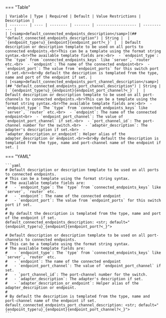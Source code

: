 <!--
  ~ Copyright (c) 2024 Arista Networks, Inc.
  ~ Use of this source code is governed by the Apache License 2.0
  ~ that can be found in the LICENSE file.
  -->
=== "Table"

    | Variable | Type | Required | Default | Value Restrictions | Description |
    | -------- | ---- | -------- | ------- | ------------------ | ----------- |
    | [<samp>default_connected_endpoints_description</samp>](## "default_connected_endpoints_description") | String |  | `{endpoint_type!u}_{endpoint}{endpoint_port?<_}` |  | Default description or description template to be used on all ports to connected endpoints.<br>This can be a template using the format string syntax.<br>The available template fields are:<br>  - `endpoint_type`: The `type` from `connected_endpoints_keys` like `server`, `router` etc.<br>  - `endpoint`: The name of the connected endpoint<br>  - `endpoint_port`: The value from `endpoint_ports` for this switch port if set.<br><br>By default the description is templated from the type, name and port of the endpoint if set. |
    | [<samp>default_connected_endpoints_port_channel_description</samp>](## "default_connected_endpoints_port_channel_description") | String |  | `{endpoint_type!u}_{endpoint}{endpoint_port_channel?<_}` |  | Default description or description template to be used on all port-channels to connected endpoints.<br>This can be a template using the format string syntax.<br>The available template fields are:<br>  - `endpoint_type`: The `type` from `connected_endpoints_keys` like `server`, `router` etc.<br>  - `endpoint`: The name of the connected endpoint<br>  - `endpoint_port_channel`: The value of `endpoint_port_channel` if set.<br>  - `port_channel_id`: The port-channel number for the switch.<br>  - `adapter_description`: The adapter's description if set.<br>  - `adapter_description_or_endpoint`: Helper alias of the adapter_description or endpoint.<br><br>By default the description is templated from the type, name and port-channel name of the endpoint if set. |

=== "YAML"

    ```yaml
    # Default description or description template to be used on all ports to connected endpoints.
    # This can be a template using the format string syntax.
    # The available template fields are:
    #   - `endpoint_type`: The `type` from `connected_endpoints_keys` like `server`, `router` etc.
    #   - `endpoint`: The name of the connected endpoint
    #   - `endpoint_port`: The value from `endpoint_ports` for this switch port if set.
    #
    # By default the description is templated from the type, name and port of the endpoint if set.
    default_connected_endpoints_description: <str; default="{endpoint_type!u}_{endpoint}{endpoint_port?<_}">

    # Default description or description template to be used on all port-channels to connected endpoints.
    # This can be a template using the format string syntax.
    # The available template fields are:
    #   - `endpoint_type`: The `type` from `connected_endpoints_keys` like `server`, `router` etc.
    #   - `endpoint`: The name of the connected endpoint
    #   - `endpoint_port_channel`: The value of `endpoint_port_channel` if set.
    #   - `port_channel_id`: The port-channel number for the switch.
    #   - `adapter_description`: The adapter's description if set.
    #   - `adapter_description_or_endpoint`: Helper alias of the adapter_description or endpoint.
    #
    # By default the description is templated from the type, name and port-channel name of the endpoint if set.
    default_connected_endpoints_port_channel_description: <str; default="{endpoint_type!u}_{endpoint}{endpoint_port_channel?<_}">
    ```
